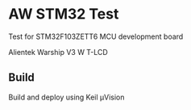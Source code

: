 # AW STM32 Test

Test for STM32F103ZETT6 MCU development board

Alientek Warship V3 W T-LCD

## Build

Build and deploy using Keil µVision
